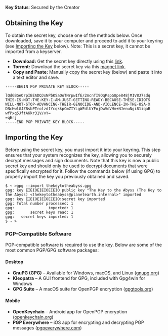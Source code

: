 **Key Status**: Secured by the Creator

## Obtaining the Key
To obtain the secret key, choose one of the methods below. Once downloaded, save it to your computer and proceed to add it to your keyring (see [Importing the Key](#importing-the-key) below).  Note: This is a secret key, it cannot be imported from a keyserver.

- **Download:** Get the secret key directly using this [link](thekeytotheabyss.gpg).  
- **Torrent:** Download the secret key via this [magnet link](magnet:?xt=urn:btih:32c5c4f0ba98b0b4e9af545c49c637f57b3beb2f&dn=lostOne.txt&tr=udp%3A%2F%2Ftracker.coppersurfer.tk%3A6969%2Fannounce&tr=udp%3A%2F%2Ftracker.opentrackr.org%3A1337%2Fannounce).  
- **Copy and Paste:** Manually copy the secret key (below) and paste it into a text editor and save.  


```
-----BEGIN PGP PRIVATE KEY BLOCK-----

lQdGBGeOrpIBEADQJxNPbKSaOoTNrpwIfE/2mcnTI9OqPspGUpe848jMIV8J7sdq
THIS-IS-NOT-THE-KEY-I-AM-JUST-GETTING-READY-BECAUSE-THESE-IDIOTS
WILL-NOT-STOP-ADVANCING-THEIR-GENOCIDE-AND-VIOLENCE-IN-THE-USA-X
DNcHwlGJZBsbPTrolzd1YcqkkpCmZIYLgWFdlUYFojDwVdVHm+NJenuNgi81iqaB
wfPxq5JftAKkr31V/vY=
=qErj
-----END PGP PRIVATE KEY BLOCK-----
```

## Importing the Key
Before using the secret key, you must import it into your keyring. This step ensures that your system recognizes the key, allowing you to securely decrypt messages and sign documents. Note that this key is now a public secret key and should only be used to decrypt documents that were specifically encrypted for it. Follow the commands below (if using GPG) to properly import the key you previously obtained and saved.

```
$ ~ >gpg --import thekeytotheabyss.gpg
gpg: key EIEIOEIEIOEIEIO public key "The Key to the Abyss (The Key to the Abyss) <thekeytotheabyss@planetearth.internal>" imported
gpg: key EIEIOEIEIOEIEIO:secret key imported
gpg: Total number processed: 1
gpg:               imported: 1
gpg:       secret keys read: 1
gpg:   secret keys imported: 1
$ ~ >
```  

### PGP-Compatible Software  
PGP-compatible software is required to use the key.  Below are some of the most common PGP/GPG software packages:  

#### **Desktop**  
- **GnuPG (GPG)** – Available for Windows, macOS, and Linux ([gnupg.org](https://gnupg.org))  
- **Kleopatra** – A GUI frontend for GPG, included with Gpg4win for Windows  
- **GPG Suite** – A macOS suite for OpenPGP encryption ([gpgtools.org](https://gpgtools.org))  

#### **Mobile**  
- **OpenKeychain** – Android app for OpenPGP encryption ([openkeychain.org](https://www.openkeychain.org))  
- **PGP Everywhere** – iOS app for encrypting and decrypting PGP messages ([pgpeverywhere.com](https://pgpeverywhere.com))  
